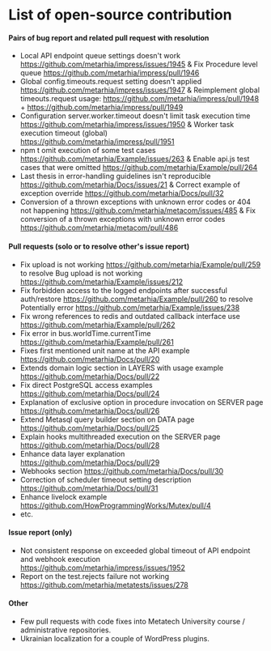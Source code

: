 # List of open-source contribution

#### Pairs of bug report and related pull request with resolution
- Local API endpoint queue settings doesn't work https://github.com/metarhia/impress/issues/1945 & Fix Procedure level queue https://github.com/metarhia/impress/pull/1946
- Global config.timeouts.request setting doesn't applied https://github.com/metarhia/impress/issues/1947 & Reimplement global timeouts.request usage: https://github.com/metarhia/impress/pull/1948 + https://github.com/metarhia/impress/pull/1949
- Configuration server.worker.timeout doesn't limit task execution time https://github.com/metarhia/impress/issues/1950 & Worker task execution timeout (global) https://github.com/metarhia/impress/pull/1951
- npm t omit execution of some test cases https://github.com/metarhia/Example/issues/263 & Enable api.js test cases that were omitted https://github.com/metarhia/Example/pull/264
- Last thesis in error-handling guidelines isn't reproducible https://github.com/metarhia/Docs/issues/21 & Correct example of exception override https://github.com/metarhia/Docs/pull/32
- Conversion of a thrown exceptions with unknown error codes or 404 not happening https://github.com/metarhia/metacom/issues/485 & Fix conversion of a thrown exceptions with unknown error codes https://github.com/metarhia/metacom/pull/486 

#### Pull requests (solo or to resolve other's issue report)
- Fix upload is not working https://github.com/metarhia/Example/pull/259 to resolve Bug upload is not working https://github.com/metarhia/Example/issues/212
- Fix forbidden access to the logged endpoints after successful auth/restore https://github.com/metarhia/Example/pull/260 to resolve Potentially error https://github.com/metarhia/Example/issues/238
- Fix wrong references to redis and outdated callback interface use https://github.com/metarhia/Example/pull/262
- Fix error in bus.worldTime.currentTime https://github.com/metarhia/Example/pull/261
- Fixes first mentioned unit name at the API example https://github.com/metarhia/Docs/pull/20
- Extends domain logic section in LAYERS with usage example https://github.com/metarhia/Docs/pull/22
- Fix direct PostgreSQL access examples https://github.com/metarhia/Docs/pull/24
- Explanation of exclusive option in procedure invocation on SERVER page https://github.com/metarhia/Docs/pull/26
- Extend Metasql query builder section on DATA page https://github.com/metarhia/Docs/pull/25
- Explain hooks multithreaded execution on the SERVER page https://github.com/metarhia/Docs/pull/28
- Enhance data layer explanation https://github.com/metarhia/Docs/pull/29
- Webhooks section https://github.com/metarhia/Docs/pull/30
- Correction of scheduler timeout setting description https://github.com/metarhia/Docs/pull/31
- Enhance livelock example https://github.com/HowProgrammingWorks/Mutex/pull/4
- etc.

#### Issue report (only)
- Not consistent response on exceeded global timeout of API endpoint and webhook execution https://github.com/metarhia/impress/issues/1952
- Report on the test.rejects failure not working https://github.com/metarhia/metatests/issues/278

#### Other
- Few pull requests with code fixes into Metatech University course / administrative repositories.
- Ukrainian localization for a couple of WordPress plugins.
